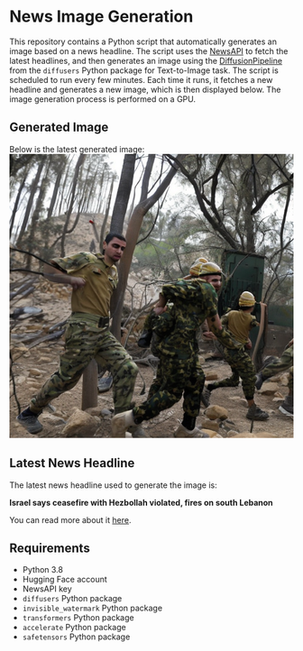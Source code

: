 # News Image Generation
This repository contains a Python script that automatically generates an image based on a news headline. The script uses the [NewsAPI](https://newsapi.org/) to fetch the latest headlines, and then generates an image using the [DiffusionPipeline](https://github.com/huggingface/diffusers) from the `diffusers` Python package for Text-to-Image task.
The script is scheduled to run every few minutes. Each time it runs, it fetches a new headline and generates a new image, which is then displayed below. The image generation process is performed on a GPU.

## Generated Image
Below is the latest generated image:
![Generated Image](image.png)

## Latest News Headline
The latest news headline used to generate the image is:

**Israel says ceasefire with Hezbollah violated, fires on south Lebanon**

You can read more about it [here](https://news.google.com/rss/articles/CBMiywFBVV95cUxPUVJvcUg0TWVGVy00MHhjTVZhNDdGdVBaRTIyQUNuRmhfZkx4SlJBZmp5WjVaX2ltRk5XYmJzcFB3Y3lfdUczWW5rVC16M041NG44Qm95R3pnWXVFMFZNVFZ4Y3d3N05nMzNIQ2xvYmdvMGJTbFA1dXFQaE9wUS00dml6aHRRSmdsUXlMOVhiNzRodlNYZWcxTXl6VDM0aUctUTRQcE1xSFlWeWxNR1NGR2NJTnJQNXJBQ091WXRRRTg5WlFNeTluVnZ6OA?oc=5).

## Requirements
- Python 3.8
- Hugging Face account
- NewsAPI key
- `diffusers` Python package
- `invisible_watermark` Python package
- `transformers` Python package
- `accelerate` Python package
- `safetensors` Python package
